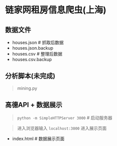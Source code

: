 # 链家网租房信息爬虫(上海)

## 数据文件
- houses.json   # 抓取后数据
- houses.json.backup
- houses.csv   # 整理后数据
- houses.csv.backup

## 分析脚本(未完成)
> mining.py

## 高德API + 数据展示
> `python -m SimpleHTTPServer 3000`   # 启动服务器

> 进入浏览器输入 `localhost:3000` 进入展示页面
- index.html   # 数据展示页面

